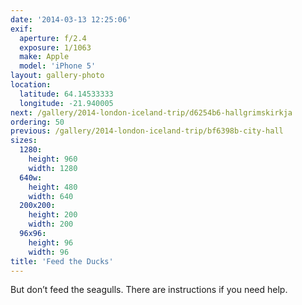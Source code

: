```yaml
---
date: '2014-03-13 12:25:06'
exif:
  aperture: f/2.4
  exposure: 1/1063
  make: Apple
  model: 'iPhone 5'
layout: gallery-photo
location:
  latitude: 64.14533333
  longitude: -21.940005
next: /gallery/2014-london-iceland-trip/d6254b6-hallgrimskirkja
ordering: 50
previous: /gallery/2014-london-iceland-trip/bf6398b-city-hall
sizes:
  1280:
    height: 960
    width: 1280
  640w:
    height: 480
    width: 640
  200x200:
    height: 200
    width: 200
  96x96:
    height: 96
    width: 96
title: 'Feed the Ducks'
---
```


But don’t feed the seagulls. There are instructions if you need help.
